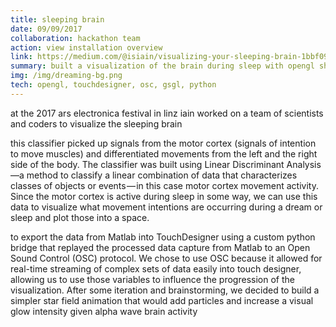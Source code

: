 ```yaml
---
title: sleeping brain
date: 09/09/2017
collaboration: hackathon team
action: view installation overview
link: https://medium.com/@isiain/visualizing-your-sleeping-brain-1bbf0917ef25
summary: built a visualization of the brain during sleep with opengl shaders and touchdesigner 
img: /img/dreaming-bg.png
tech: opengl, touchdesigner, osc, gsgl, python
---
```


at the 2017 ars electronica festival in linz iain worked on a team of scientists and coders
to visualize the sleeping brain

this classifier picked up signals from the motor cortex (signals of intention to move muscles) and differentiated movements from the left and the right side of the body. The classifier was built using Linear Discriminant Analysis —a method to classify a linear combination of data that characterizes classes of objects or events — in this case motor cortex movement activity. Since the motor cortex is active during sleep in some way, we can use this data to visualize what movement intentions are occurring during a dream or sleep and plot those into a space.

to export the data from Matlab into TouchDesigner using a custom python bridge that replayed the processed data capture from Matlab to an Open Sound Control (OSC) protocol. We chose to use OSC because it allowed for real-time streaming of complex sets of data easily into touch designer, allowing us to use those variables to influence the progression of the visualization. After some iteration and brainstorming, we decided to build a simpler star field animation that would add particles and increase a visual glow intensity given alpha wave brain activity